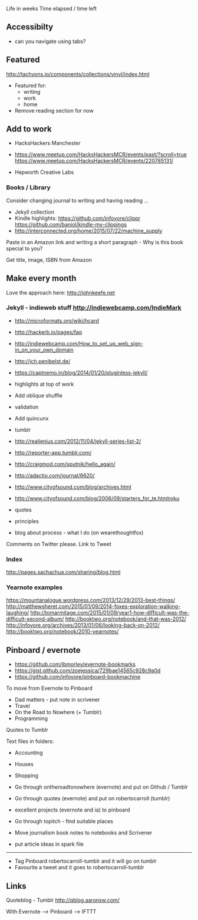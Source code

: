 Life in weeks
Time elapsed / time left

## Accessibilty
- can you navigate using tabs?

## Featured
http://tachyons.io/components/collections/vinyl/index.html

- Featured for:
  - writing
  - work
  - home
- Remove reading section for now

## Add to work
- HacksHackers Manchester
- https://www.meetup.com/HacksHackersMCR/events/past/?scroll=true
https://www.meetup.com/HacksHackersMCR/events/220785131/

- Hepworth Creative Labs

### Books / Library
Consider changing journal to writing and having reading ...

- Jekyll collection
- Kindle highlights:
https://github.com/infovore/clippr
https://github.com/baniol/kindle-my-clippings
- http://interconnected.org/home/2015/07/22/machine_supply

Paste in an Amazon link and writing a short paragraph - Why is this book special to you?

Get title, image, ISBN from Amazon

## Make every month
Love the approach here: http://johnkeefe.net

### Jekyll - indieweb stuff http://indiewebcamp.com/IndieMark
- http://microformats.org/wiki/hcard
- http://hackerb.io/pages/faq
- http://indiewebcamp.com/How_to_set_up_web_sign-in_on_your_own_domain
- http://jch.penibelst.de/
- https://captnemo.in/blog/2014/01/20/pluginless-jekyll/

- highlights at top of work
- Add oblique shuffle
- validation
- Add quincunx
- tumblr
- http://realjenius.com/2012/11/04/jekyll-series-list-2/
- http://reporter-app.tumblr.com/

 - http://craigmod.com/sputnik/hello_again/
 - http://adactio.com/journal/6620/

 - http://www.cityofsound.com/blog/archives.html
- http://www.cityofsound.com/blog/2006/09/starters_for_te.htmlroku

- quotes
- principles
- blog about process - what I do (on wearethoughtfox)

Comments on Twitter please. Link to Tweet

### Index
http://pages.sachachua.com/sharing/blog.html

### Yearnote examples
https://mountanalogue.wordpress.com/2013/12/29/2013-best-things/
http://matthewsheret.com/2015/01/09/2014-foxes-exploration-walking-laughing/
http://tomarmitage.com/2015/01/09/year1-how-difficult-was-the-difficult-second-album/
http://booktwo.org/notebook/and-that-was-2012/
http://infovore.org/archives/2013/01/06/looking-back-on-2012/
http://booktwo.org/notebook/2010-yearnotes/

## Pinboard / evernote
- https://github.com/jbmorley/evernote-bookmarks
- https://gist.github.com/zoejessica/729bae14565c928c9a0d
- https://github.com/infovore/pinboard-bookmachine

To move from Evernote to Pinboard
- Dad matters - put note in scrivener
- Travel
- On the Road to Nowhere (+ Tumblr)
- Programming

Quotes to Tumblr

Text files in folders:
- Accounting
- Houses
- Shopping

- Go through ontheroadtonowhere (evernote) and put on Github / Tumblr
- Go through quotes (evernote) and put on robertocarroll (tumblr)
- excellent projects (evernote and ia) to pinboard
- Go through topitch - find suitable places
- Move journalism book notes to notebooks and Scrivener
- put article ideas in spark file

******
- Tag Pinboard robertocarroll-tumblr and it will go on tumblr
- Favourite a tweet and it goes to robertocarroll-tumblr





## Links
Quoteblog - Tumblr
http://qblog.aaronsw.com/

With Evernote —> Pinboard ——> IFTTT









